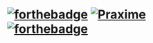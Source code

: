 # [![forthebadge](https://forthebadge.com/images/badges/made-with-c-sharp.svg)](https://forthebadge.com) [![Praxime](https://cdn.praxime.ir/friends/praximenobg.png)](https://praxime.ir) [![forthebadge](https://forthebadge.com/images/badges/built-with-love.svg)](https://forthebadge.com)
